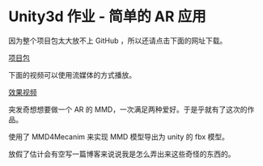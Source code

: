 # Unity3d 作业 - 简单的 AR 应用

因为整个项目包太大放不上 GitHub ，所以还请点击下面的网址下载。

[项目包](http://ovi1rdu1p.bkt.clouddn.com/Vuforia_AR%20.zip)

下面的视频可以使用流媒体的方式播放。

[效果视频](http://ovi1rdu1p.bkt.clouddn.com/u3dAR-testout_x264.mp4)

突发奇想想要做一个 AR 的 MMD，一次满足两种爱好。于是乎就有了这次的作品。

使用了 MMD4Mecanim 来实现 MMD 模型导出为 unity 的 fbx 模型。

放假了估计会有空写一篇博客来说说我是怎么弄出来这些奇怪的东西的。
